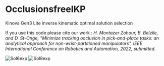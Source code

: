 # OcclusionsfreeIKP
Kinova Gen3 Lite inverse kinematic optimal solution selection

If you use this code please cite our work :
*H. Montazer Zohour, B. Belzile, and D. St-Onge, "Minimize tracking occlusion in pick-and-place tasks: an analytical approach for non-wrist-partitioned manipulators", IEEE International Conference on Robotics and Automation, 2022, submitted.*

![Sol6exp](<img src="https://user-images.githubusercontent.com/64792748/133356468-392c5668-38af-4bb8-b8bd-f401b6b0006a.jpg" alt="drawing" width="200"/>)
![Sol8exp](<img src="https://user-images.githubusercontent.com/64792748/133356471-593c1e0d-213e-409f-81dd-6ef8e1182e19.jpg" alt="drawing" width="200"/>)
